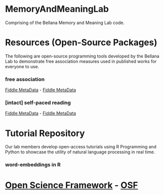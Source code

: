 # MemoryAndMeaningLab
Comprising of the Bellana Memory and Meaning Lab code. 


# Resources (Open-Source Packages)
The following are open-source programming tools developed by the Bellana Lab to demonstrate free association measures used in published works for everyone to use.

### free association
[Fiddle MetaData](https://jsfiddle.net/MemoryandMeaningLab/rszx1btp/13/) - [Fiddle MetaData](https://jsfiddle.net/MemoryandMeaningLab/rszx1btp/13/)

### [intact] self-paced reading
[Fiddle MetaData](https://jsfiddle.net/MemoryandMeaningLab/1yd04ah3/9/) - [Fiddle MetaData](https://jsfiddle.net/MemoryandMeaningLab/1yd04ah3/9/)

# Tutorial Repository
Our lab members develop open-access tutorials using R Programming and Python to showcase the utility of natural language processing in real time. 

### word-embeddings in R
[Open Science Framework](https://osf.io/dmez7/) - [OSF](https://osf.io/dmez7/)
=======
